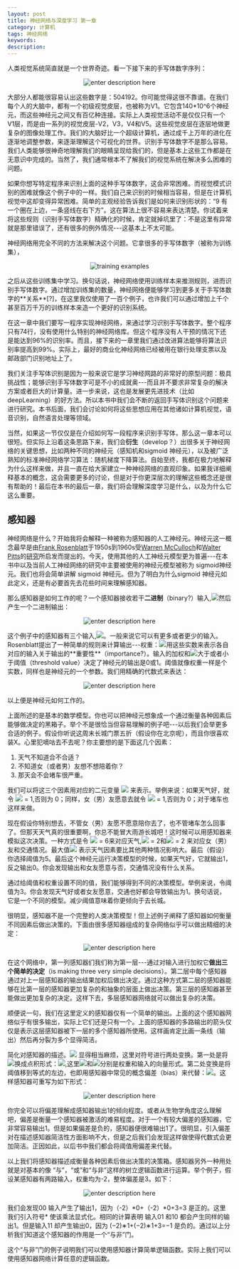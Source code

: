 ```yaml
---
layout: post
title: 神经网络与深度学习 第一章
category: 计算机
tags: 神经网络
keywords: 
description: 
---
```





人类视觉系统简直就是一个世界奇迹。看一下接下来的手写体数字序列：     
<center>

![enter description here][1]     
</center>
大部分人都能很容易认出这些数字是：504192。你可能觉得这很不靠谱。在我们每个人的大脑中，都有一个初级视觉皮层，也被称为V1。它包含140*10^6个神经元，而这些神经元之间又有百亿种连接。实际上人类视觉活动不是仅仅只有一个V1层，而是由一系列的视觉皮层-V2，V3，V4和V5。这些视觉皮层在逐层地做更复杂的图像处理工作。我们的大脑好比一个超级计算机，通过成千上万年的进化在逐渐地调整参数，来逐渐理解这个可视化的世界。识别手写体数字不是那么容易。我们人类能够很神奇地理解我们的眼睛呈现给我们的，但是基本上这些工作都是在无意识中完成的。当然了，我们通常根本不了解我们的视觉系统在解决多么困难的问题。    


如果你想写特定程序来识别上面的这种手写体数字，这会非常困难。而视觉模式识别的困难就像这个例子中的一样。我们自己来识别的时候相当容易，但是在计算机视觉中这却变得异常困难。简单的主观经验告诉我们是如何来识别形状的：“9 有一个圈在上边，一条竖线在右下方”。这在算法上很不容易来表达清楚。你试着来将这些规则（识别手写体数字）精确化的时候，肯定就掉坑里了：不是这里有异常就是那里错误了，还有很多的例外情况---这基本上不太可能。      

神经网络用完全不同的方法来解决这个问题。它拿很多的手写体数字（被称为训练集），     
<center>     

![training examples][2]     
</center>
之后从这些训练集中学习。换句话说，神经网络使用训练样本来推测规则，进而识别手写体数字。通过增加训练集的数量，神经网络便能够学习到更多关于手写体数字的**关系**[?]，在这里我仅使用了一百个例子，也许我们可以通过增加上千个甚至百万千万的训练样本来造一个更好的识别系统。     

在这一章中我们要写一程序实现神经网络，来通过学习识别手写体数字。整个程序只有74行，没有使用什么特别的神经网络库。但这个程序没有人干预的情况下还是能达到96%的识别率。而且，接下来的一章里我们通过改进算法能够将算法识别率提高到99%。实际上，最好的商业化神经网络已经被用在银行处理支票以及邮政部门识别地址上了。    

我们关注手写体识别是因为一般来说它是学习神经网路的非常好的原型问题：极具挑战性；能够识别手写体数字可是不小的成就奥---而且并不要求非常复杂的解决方案或者巨大的计算量。进一步来说，这也是发展更先进技术（比如deepLearning）的好方法。所以本书中我们会不断的返回手写体识别这个问题来进行研究。本书后面，我们会讨论如何将这些思想应用在其他诸如计算机视觉，语音识别，自然语言处理等领域。    

当然，如果这一节仅仅是在介绍如何写一段程序来识别手写体，那么这一章本可以很短。但实际上沿着这条思路下来，我们会**衍生**（develop？）出很多关于神经网络的关键思想，比如两种不同的神经元（感知机和sigmoid 神经元），以及被广泛熟知的标准神经网络学习算法：随机梯度下降算法。自始至终，我都在极力地解释为什么这样来做，并且一直在给大家建立一种神经网络的直观印象。如果我详细阐释基本的概念，这会需要更多的讨论，但是对于你更深层次的理解这些概念还是很有帮助的！最后在本书的最后一章，我们将会理解深度学习是什么，以及为什么它这么重要。    

## 感知器    
神经网络是什么？开始我将会解释一种被称为感知器的人工神经元。神经元这一概念最早是由[Frank Rosenblatt](https://en.wikipedia.org/wiki/Frank_Rosenblatt)于1950s到1960s受[Warren McCulloch](https://en.wikipedia.org/wiki/Warren_McCulloch)和[Walter Pitts](https://en.wikipedia.org/wiki/Walter_Pitts)的[研究](http://scholar.google.ca/scholar?cluster=4035975255085082870)所启发而提出的。今天，使用其他的人工神经元模型更为普遍---在本书中以及当前人工神经网络的研究中主要被使用的神经元模型被称为 sigmoid神经元。我们也将会简单讲解 sigmoid 神经元。但为了明白为什么sigmoid 神经元如此定义，还是有必要首先去花些时间来理解感知器。      

那么感知器是如何工作的呢？一个感知器接收若干**二进制**（binary?）输入,<img src="http://www.forkosh.com/mathtex.cgi? x_1, x_2, \ldots">然后产生一个二进制输出：
<center>    

![enter description here][3]
</center>
这个例子中的感知器有三个输入,<img src="http://www.forkosh.com/mathtex.cgi? x_1, x_2,x_3, \ldots">。一般来说它可以有更多或者更少的输入。Rosenblatt提出了一种简单的规则来计算输出---权重：<img src="http://www.forkosh.com/mathtex.cgi? w_1, w_2, \ldots">用这些实数来表示各自对应的输入关于输出的**重要性**（importance?）。输入的加权和<img src="http://www.forkosh.com/mathtex.cgi? \sum_j w_j x_j">大于或者小于阈值（threshold value）决定了神经元的输出是0或1。阈值就像权重一样是个实数，同样也是神经元的一个参数。我们用精确的代数式来表达：     

<center>    

![enter description here][4]

</center>
  
以上便是神经元如何工作的。      

上面所述的是基本的数学模型。你也可以把神经元想象成一个通过衡量各种因素后能够做决定的黑箱子。举个不是很恰当但容易理解的例子吧---以后我们会举更多合适的例子。假设你听说这周末长城门票五折（假设你在北京呢），而且你很喜欢装X。心里犯嘀咕去不去呢？你主要想的是下面这几个因素：     
1.  天气不知道合不合适？
2.  不知道女（或者男）友想不想陪着你？ 
3.  那天会不会堵车很严重。    

我们可以将这三个因素用对应的二元变量  <img src="http://www.forkosh.com/mathtex.cgi? x_1,x_2,x_3">  来表示。举例来说：如果天气好，就令 <img src="http://www.forkosh.com/mathtex.cgi? x_1"> = 1,否则为 0；同样，女（男）友愿意去就令 <img src="http://www.forkosh.com/mathtex.cgi? x_2"> = 1,否则为 0；对于堵车也这样来做。      

现在假设你特别想去，不管女（男）友愿不愿意陪你去了，也不管堵车怎么回事了。但那天天气真的很重要啊，你总不能冒大雨游长城吧！这时候可以用感知器来模拟这次决策。一种方式是令 <img src="http://www.forkosh.com/mathtex.cgi? w_1"> = 6来对应天气,<img src="http://www.forkosh.com/mathtex.cgi? w_2"> = 2和<img src="http://www.forkosh.com/mathtex.cgi? w_3"> = 2 来对应女（男）友和交通情况。最大值<img src="http://www.forkosh.com/mathtex.cgi? w_1"> 表示天气因素要比其他两种情况影响大。最后（假设）你选择阈值为5。最后这个神经元运行决策模型的时候，如果天气好，它就输出1，反之输出0。你会发现输出和女友愿意与否，交通情况没有什么关系。     

通过给阈值和权重设置不同的值，我们能够得到不同的决策模型。举例来说，令阈值为3。你会发现天气好或者女友愿意，交通也好都会导致输出为1。换句话说，它是一个不同的模型。减少阈值意味着你更倾向于去长城。     

很明显，感知器不是一个完整的人类决策模型！但上述例子阐释了感知器如何衡量不同因素后做出决策的。下面由很多感知器组成的复杂网络似乎可以做出精细的决定：      
<center>    

![enter description here][5]

</center>      

在这个网络中，第一列感知器们我们称为第一层---通过对输入进行加权它**做出三个简单的决定**（is making three very simple decisions）。第二层中每个感知器通过对上一层感知器的输出结果加权后做出决定。通过这种方式第二层的感知器能够在比第一层的感知器更加复杂的和抽象的层面上做出决策。第三层的感知器甚至能做出更加复杂的决定。这样下去，多层感知器网络就可以做出复杂的决策。      

顺便说一句，我们在这里定义的感知器仅有一个简单的输出。上面的这个感知器网络似乎有很多输出，实际上它们还是只有一个。上面的感知器的多路输出的箭头仅仅是表示这层感知器被下一层的多个感知器所使用。这样画肯定比画一条线（输出）然后再分裂为多个显得简洁。       



简化对感知器的描述。<img src="http://www.forkosh.com/mathtex.cgi? %5Csum_j w_j x_j %3E %5Cmbox{threshold}"> 显得相当麻烦，这里对符号进行两处变换。第一处是将<img src="http://www.forkosh.com/mathtex.cgi? %5Csum_j w_j x_j">换成点积形式：<img src="http://www.forkosh.com/mathtex.cgi? w %5Ccdot x %5Cequiv %5Csum_j w_j x_j">,这里<img src="http://www.forkosh.com/mathtex.cgi? w">和<img src="http://www.forkosh.com/mathtex.cgi? x">分别是权重和输入的向量形式。第二处变换是将阈值移到等式的左边，也即用感知器中常见的概念偏差（bias）来代替：<img src="http://www.forkosh.com/mathtex.cgi?b %5Cequiv-%5Cmbox{threshold}">。这样感知器可重写为如下形式：      
   
<center>      

![enter description here][6]


</center>你完全可以将偏差理解成感知器输出1的倾向程度。或者从生物学角度这么理解吧，偏差是衡量一个感知器被激活的难易程度。对于一个有较大偏差的感知器，它非常容易输出1。但是如果偏差是负的，感知器便很难输出1了。很明显，引入偏差对在描述感知器简洁性方面影响不大，但是之后我们会发现这样做使得代数式会更加简洁。正因如此，以后书中我们都会将阈值用偏差来代替。      

以上我们将感知器描述成衡量各种因素后做出决策的决策箱。感知器另外一种用处就是对基本的像 “与”，“或”和“与非”这样的树立逻辑函数进行运算。举个例子，假设某感知器有两路输入，权重均为-2，整体偏差是3。如下：      
<center>      

![enter description here][7]


</center>我们会发现00 输入产生了输出1，因为（-2）*0+（-2）*0+3=3 是正的。这里我们引入符号* 使该乘法显式化。相同的计算表明 输入01 和10 都会产生同样的输出1。但是输入11 却产生输出0，因为 (−2)∗1+(−2)∗1+3=−1
是负的。通过以上分析我们知道这个感知器的作用是一个“与非”门。     

这个“与非”门的例子说明我们可以使用感知器计算简单逻辑函数。实际上我们可以使用感知器网络计算任意的逻辑函数。






  [1]:http://7xomz3.com1.z0.glb.clouddn.com/00.png?imageView2/2/w/220
  [2]:http://7xomz3.com1.z0.glb.clouddn.com/01.png
  [3]:http://7xomz3.com1.z0.glb.clouddn.com/02.png
  [4]:http://7xomz3.com1.z0.glb.clouddn.com/03.jpg
  [5]:http://7xomz3.com1.z0.glb.clouddn.com/net.png
  [6]:http://7xomz3.com1.z0.glb.clouddn.com/04.jpg
  [7]:http://7xomz3.com1.z0.glb.clouddn.com/05.jpg
  